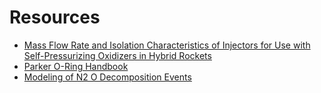 # Resources

- [Mass Flow Rate and Isolation Characteristics of Injectors for Use with Self-Pressurizing Oxidizers in Hybrid Rockets](https://ntrs.nasa.gov/api/citations/20190001326/downloads/20190001326.pdf)
- [Parker O-Ring Handbook](https://www.parker.com/content/dam/Parker-com/Literature/O-Ring-Division-Literature/ORD-5700.pdf)
- [Modeling of N2 O Decomposition Events](https://web.stanford.edu/~cantwell/AA284A_Course_Material/AA284A_Resources/Karabeyoglu,%20Dyer,%20Stevens%20and%20Cantwell,%20Modeling%20of%20N2O%20Decomposition%20Events%20AIAA%202008-4933.pdf)